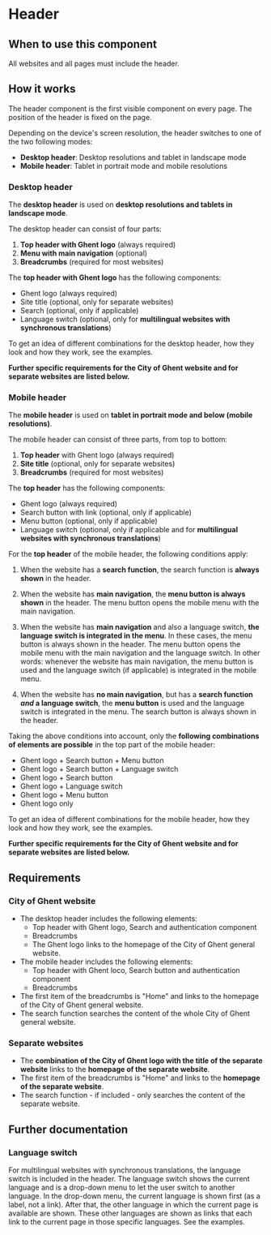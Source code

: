 # Header

## When to use this component

All websites and all pages must include the header.

## How it works

The header component is the first visible component on every page. The position of the header is fixed on the page.

Depending on the device's screen resolution, the header switches to one of the two following modes:

* **Desktop header**: Desktop resolutions and tablet in landscape mode
* **Mobile header**: Tablet in portrait mode and mobile resolutions

### Desktop header

The **desktop header** is used on **desktop resolutions and tablets in landscape mode**.

The desktop header can consist of four parts:

1. **Top header with Ghent logo** (always required)
2. **Menu with main navigation** (optional)
3. **Breadcrumbs** (required for most websites)

The **top header with Ghent logo** has the following components:

* Ghent logo (always required)
* Site title (optional, only for separate websites)
* Search (optional, only if applicable)
* Language switch (optional, only for **multilingual websites with synchronous translations**)

To get an idea of different combinations for the desktop header, how they look and how they work, see the examples.

**Further specific requirements for the City of Ghent website and for separate websites are listed below.**

### Mobile header

The **mobile header** is used on **tablet in portrait mode and below (mobile resolutions)**.

The mobile header can consist of three parts, from top to bottom:

1. **Top header** with Ghent logo (always required)
2. **Site title** (optional, only for separate websites)
3. **Breadcrumbs** (required for most websites)

The **top header** has the following components:

* Ghent logo (always required)
* Search button with link (optional, only if applicable)
* Menu button (optional, only if applicable)
* Language switch (optional, only if applicable and for **multilingual websites with synchronous translations**)

For the **top header** of the mobile header, the following conditions apply:

1. When the website has a **search function**, the search function is **always shown** in the header.

2. When the website has **main navigation**, the **menu button is always shown** in the header. The menu button opens the mobile menu with the main navigation.

3. When the website has **main navigation** and also a language switch, **the language switch is integrated in the menu**. In these cases, the menu button is always shown in the header. The menu button opens the mobile menu with the main navigation and the language switch. In other words: whenever the website has main navigation, the menu button is used and the language switch (if applicable) is integrated in the mobile menu.

4. When the website has **no main navigation**, but has a **search function *and* a language switch**, the **menu button** is used and the language switch is integrated in the menu. The search button is always shown in the header.

Taking the above conditions into account, only the **following combinations of elements are possible** in the top part of the mobile header:

* Ghent logo + Search button + Menu button
* Ghent logo + Search button + Language switch
* Ghent logo + Search button
* Ghent logo + Language switch
* Ghent logo + Menu button
* Ghent logo only

To get an idea of different combinations for the mobile header, how they look and how they work, see the examples.

**Further specific requirements for the City of Ghent website and for separate websites are listed below.**

## Requirements

### City of Ghent website

* The desktop header includes the following elements:
    * Top header with Ghent logo, Search and authentication component
    * Breadcrumbs
    * The Ghent logo links to the homepage of the City of Ghent general website.
* The mobile header includes the following elements:
    * Top header with Ghent loco, Search button and authentication component
    * Breadcrumbs
* The first item of the breadcrumbs is "Home" and links to the homepage of the City of Ghent general website.
* The search function searches the content of the whole City of Ghent general website.

### Separate websites

* The **combination of the City of Ghent logo with the title of the separate website** links to the **homepage of the separate website**.
* The first item of the breadcrumbs is "Home" and links to the **homepage of the separate website**.
* The search function - if included - only searches the content of the separate website.

## Further documentation

### Language switch

For multilingual websites with synchronous translations, the language switch is included in the header. The language switch shows the current language and is a drop-down menu to let the user switch to another language. In the drop-down menu, the current language is shown first (as a label, not a link). After that, the other language in which the current page is available are shown. These other languages are shown as links that each link to the current page in those specific languages. See the examples.
